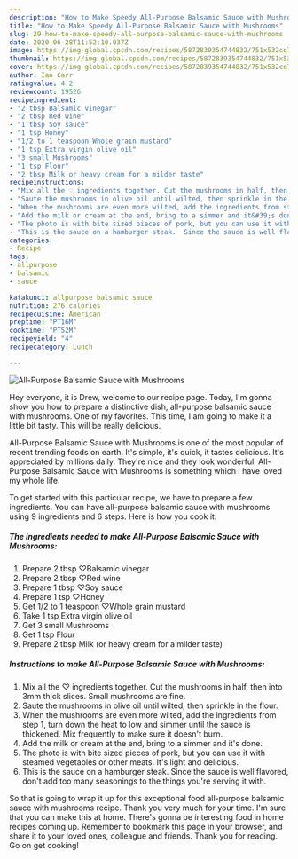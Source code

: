 ```yaml
---
description: "How to Make Speedy All-Purpose Balsamic Sauce with Mushrooms"
title: "How to Make Speedy All-Purpose Balsamic Sauce with Mushrooms"
slug: 29-how-to-make-speedy-all-purpose-balsamic-sauce-with-mushrooms
date: 2020-06-28T11:52:10.037Z
image: https://img-global.cpcdn.com/recipes/5872839354744832/751x532cq70/all-purpose-balsamic-sauce-with-mushrooms-recipe-main-photo.jpg
thumbnail: https://img-global.cpcdn.com/recipes/5872839354744832/751x532cq70/all-purpose-balsamic-sauce-with-mushrooms-recipe-main-photo.jpg
cover: https://img-global.cpcdn.com/recipes/5872839354744832/751x532cq70/all-purpose-balsamic-sauce-with-mushrooms-recipe-main-photo.jpg
author: Ian Carr
ratingvalue: 4.2
reviewcount: 19526
recipeingredient:
- "2 tbsp Balsamic vinegar"
- "2 tbsp Red wine"
- "1 tbsp Soy sauce"
- "1 tsp Honey"
- "1/2 to 1 teaspoon Whole grain mustard"
- "1 tsp Extra virgin olive oil"
- "3 small Mushrooms"
- "1 tsp Flour"
- "2 tbsp Milk or heavy cream for a milder taste"
recipeinstructions:
- "Mix all the ♡ ingredients together. Cut the mushrooms in half, then into 3mm thick slices. Small mushrooms are fine."
- "Saute the mushrooms in olive oil until wilted, then sprinkle in the flour."
- "When the mushrooms are even more wilted, add the ingredients from step 1, turn down the heat to low and simmer until the sauce is thickened. Mix frequently to make sure it doesn&#39;t burn."
- "Add the milk or cream at the end, bring to a simmer and it&#39;s done."
- "The photo is with bite sized pieces of pork, but you can use it with steamed vegetables or other meats. It&#39;s light and delicious."
- "This is the sauce on a hamburger steak.  Since the sauce is well flavored, don&#39;t add too many seasonings to the things you&#39;re serving it with."
categories:
- Recipe
tags:
- allpurpose
- balsamic
- sauce

katakunci: allpurpose balsamic sauce 
nutrition: 276 calories
recipecuisine: American
preptime: "PT16M"
cooktime: "PT52M"
recipeyield: "4"
recipecategory: Lunch

---
```



![All-Purpose Balsamic Sauce with Mushrooms](https://img-global.cpcdn.com/recipes/5872839354744832/751x532cq70/all-purpose-balsamic-sauce-with-mushrooms-recipe-main-photo.jpg)

Hey everyone, it is Drew, welcome to our recipe page. Today, I'm gonna show you how to prepare a distinctive dish, all-purpose balsamic sauce with mushrooms. One of my favorites. This time, I am going to make it a little bit tasty. This will be really delicious.

All-Purpose Balsamic Sauce with Mushrooms is one of the most popular of recent trending foods on earth. It's simple, it's quick, it tastes delicious. It's appreciated by millions daily. They're nice and they look wonderful. All-Purpose Balsamic Sauce with Mushrooms is something which I have loved my whole life.




To get started with this particular recipe, we have to prepare a few ingredients. You can have all-purpose balsamic sauce with mushrooms using 9 ingredients and 6 steps. Here is how you cook it.

<!--inarticleads1-->

##### The ingredients needed to make All-Purpose Balsamic Sauce with Mushrooms:

1. Prepare 2 tbsp ♡Balsamic vinegar
1. Prepare 2 tbsp ♡Red wine
1. Prepare 1 tbsp ♡Soy sauce
1. Prepare 1 tsp ♡Honey
1. Get 1/2 to 1 teaspoon ♡Whole grain mustard
1. Take 1 tsp Extra virgin olive oil
1. Get 3 small Mushrooms
1. Get 1 tsp Flour
1. Prepare 2 tbsp Milk (or heavy cream for a milder taste)




<!--inarticleads2-->

##### Instructions to make All-Purpose Balsamic Sauce with Mushrooms:

1. Mix all the ♡ ingredients together. Cut the mushrooms in half, then into 3mm thick slices. Small mushrooms are fine.
1. Saute the mushrooms in olive oil until wilted, then sprinkle in the flour.
1. When the mushrooms are even more wilted, add the ingredients from step 1, turn down the heat to low and simmer until the sauce is thickened. Mix frequently to make sure it doesn&#39;t burn.
1. Add the milk or cream at the end, bring to a simmer and it&#39;s done.
1. The photo is with bite sized pieces of pork, but you can use it with steamed vegetables or other meats. It&#39;s light and delicious.
1. This is the sauce on a hamburger steak.  Since the sauce is well flavored, don&#39;t add too many seasonings to the things you&#39;re serving it with.




So that is going to wrap it up for this exceptional food all-purpose balsamic sauce with mushrooms recipe. Thank you very much for your time. I'm sure that you can make this at home. There's gonna be interesting food in home recipes coming up. Remember to bookmark this page in your browser, and share it to your loved ones, colleague and friends. Thank you for reading. Go on get cooking!
